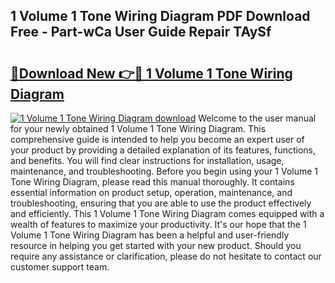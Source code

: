 ## 1 Volume 1 Tone Wiring Diagram PDF Download Free - Part-wCa User Guide Repair TAySf

# <h2><a href="http://dfqa5g.blite.top/?on=1+Volume+1+Tone+Wiring+Diagram">🔗Download New 👉🔴 1 Volume 1 Tone Wiring Diagram</a></h2>

[![1 Volume 1 Tone Wiring Diagram download](https://i.imgur.com/lujVjoI.png)](http://dfqa5g.blite.top/?on=1+Volume+1+Tone+Wiring+Diagram)
Welcome to the user manual for your newly obtained 1 Volume 1 Tone Wiring Diagram. This comprehensive guide is intended to help you become an expert user of your product by providing a detailed explanation of its features, functions, and benefits. You will find clear instructions for installation, usage, maintenance, and troubleshooting. Before you begin using your 1 Volume 1 Tone Wiring Diagram, please read this manual thoroughly. It contains essential information on product setup, operation, maintenance, and troubleshooting, ensuring that you are able to use the product effectively and efficiently. This 1 Volume 1 Tone Wiring Diagram comes equipped with a wealth of features to maximize your productivity. It's our hope that the 1 Volume 1 Tone Wiring Diagram has been a helpful and user-friendly resource in helping you get started with your new product. Should you require any assistance or clarification, please do not hesitate to contact our customer support team.
